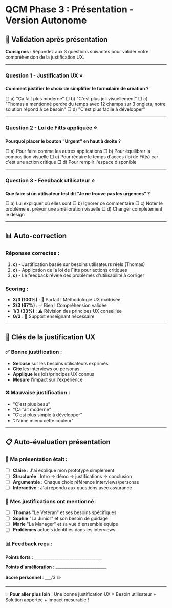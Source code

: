# QCM Phase 3 : Présentation - Version Autonome

## 🎤 Validation après présentation

**Consignes** : Répondez aux 3 questions suivantes pour valider votre compréhension de la justification UX.

---

### Question 1 - Justification UX ⭐
**Comment justifier le choix de simplifier le formulaire de création ?**

□ a) "Ça fait plus moderne"
□ b) "C'est plus joli visuellement"
□ c) "Thomas a mentionné perdre du temps avec 12 champs sur 3 onglets, notre solution répond à ce besoin"
□ d) "C'est plus facile à développer"

---

### Question 2 - Loi de Fitts appliquée ⭐
**Pourquoi placer le bouton "Urgent" en haut à droite ?**

□ a) Pour faire comme les autres applications
□ b) Pour équilibrer la composition visuelle
□ c) Pour réduire le temps d'accès (loi de Fitts) car c'est une action critique
□ d) Pour remplir l'espace disponible

---

### Question 3 - Feedback utilisateur ⭐
**Que faire si un utilisateur test dit "Je ne trouve pas les urgences" ?**

□ a) Lui expliquer où elles sont
□ b) Ignorer ce commentaire
□ c) Noter le problème et prévoir une amélioration visuelle
□ d) Changer complètement le design

---

## 📊 Auto-correction

### Réponses correctes :
1. **c)** - Justification basée sur besoins utilisateurs réels (Thomas)
2. **c)** - Application de la loi de Fitts pour actions critiques
3. **c)** - Le feedback révèle des problèmes d'utilisabilité à corriger

### Scoring :
- **3/3 (100%)** : 🎯 Parfait ! Méthodologie UX maîtrisée
- **2/3 (67%)** : ✅ Bien ! Compréhension validée
- **1/3 (33%)** : ⚠️ Révision des principes UX conseillée
- **0/3** : 🔄 Support enseignant nécessaire

---

## 🎯 Clés de la justification UX

### ✅ Bonne justification :
- **Se base** sur les besoins utilisateurs exprimés
- **Cite** les interviews ou personas
- **Applique** les lois/principes UX connus
- **Mesure** l'impact sur l'expérience

### ❌ Mauvaise justification :
- "C'est plus beau"
- "Ça fait moderne"
- "C'est plus simple à développer"
- "J'aime mieux cette couleur"

---

## 📋 Auto-évaluation présentation

### 🎤 Ma présentation était :
- [ ] **Claire** : J'ai expliqué mon prototype simplement
- [ ] **Structurée** : Intro → démo → justifications → conclusion
- [ ] **Argumentée** : Chaque choix référence interviews/personas
- [ ] **Interactive** : J'ai répondu aux questions avec assurance

### 🎯 Mes justifications ont mentionné :
- [ ] **Thomas** "Le Vétéran" et ses besoins spécifiques
- [ ] **Sophie** "La Junior" et son besoin de guidage  
- [ ] **Marie** "La Manager" et sa vue d'ensemble équipe
- [ ] **Problèmes** actuels identifiés dans les interviews

### 📊 Feedback reçu :
**Points forts** : _________________________________

**Points d'amélioration** : _________________________

**Score personnel** : ___/3 ✏️

---

💡 **Pour aller plus loin** : Une bonne justification UX = Besoin utilisateur + Solution apportée + Impact mesurable !